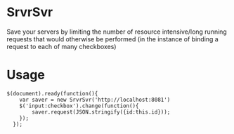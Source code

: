 SrvrSvr
=======
Save your servers by limiting the number of resource intensive/long running requests that would otherwise be performed (in the instance of binding a request to each of many checkboxes)


Usage
=====
    $(document).ready(function(){
        var saver = new SrvrSvr('http://localhost:8081')
        $('input:checkbox').change(function(){
            saver.request(JSON.stringify({id:this.id}));
        });
      });
